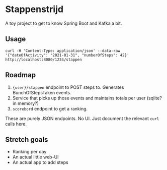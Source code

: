 Stappenstrijd
=============

A toy project to get to know Spring Boot and Kafka a bit.

Usage
-----

	curl -H 'Content-Type: application/json' --data-raw '{"dateOfActivity": "2021-01-31", "numberOfSteps": 42}' http://localhost:8080/1234/stappen

Roadmap
-------

1. `{user}/stappen` endpoint to POST steps to.
   Generates BunchOfStepsTaken events.
2. Service that picks up those events
   and maintains totals per user (sqlite? in memory?)
3. `scorebord` endpoint to get a ranking.

These are purely JSON endpoints. No UI.
Just document the relevant `curl` calls here.

Stretch goals
-------------

- Ranking per day
- An actual little web-UI
- An actual app to add steps


